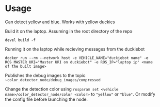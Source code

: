 # Usage
Can detect yellow and blue. Works with yellow duckies

Build it on the laptop. Assuming in the root directory of the repo
```
devel build -f 
```

Running it on the laptop while recieving messages from the duckiebot
```
docker run --rm --network host -e VEHICLE_NAME="duckiebot name" -e ROS_MASTER_URI="Master URI on duckiebot" -e ROS_IP="laptop ip" <name of the built image>
```

Publishes the debug images to the topic `~color_detector_node/debug_images/compressed`

Change the detection color using `rosparam set <vehicle name>/color_detector_node/color <color>` to `"yellow"` or `"blue"`. Or modify the config file before launching the node.